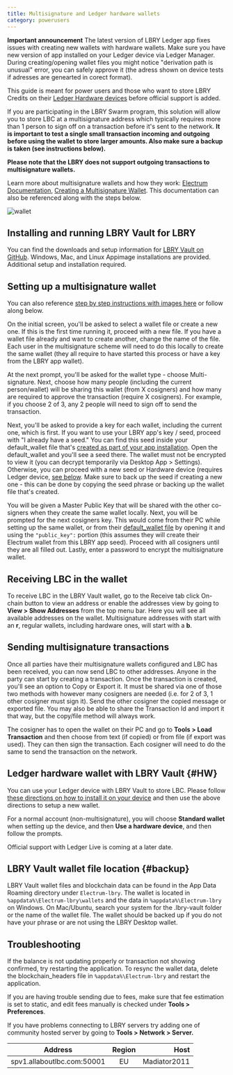 ```yaml
---
title: Multisignature and Ledger hardware wallets
category: powerusers
---
```


**Important announcement**
The latest version of LBRY Ledger app fixes issues with creating new wallets with hardware wallets. Make sure you have new version of app installed on your Ledger device via Ledger Manager. During creating/opening wallet files you might notice "derivation path is unusual" error, you can safely approve it (the adress shown on device tests if adresses are genearted in corect format).

This guide is meant for power users and those who want to store LBRY Credits on their [Ledger Hardware devices](#HW) before official support is added.

If you are participating in the LBRY Swarm program, this solution will allow you to store LBC at a multisignature address which typically requires more than 1 person to sign off on a transaction before it's sent to the network. **It is important to test a single small transaction incoming and outgoing before using the wallet to store larger amounts. Also make sure a backup is taken (see instructions below).**

**Please note that the LBRY does not support outgoing transactions to multisignature wallets.**

Learn more about multisignature wallets and how they work: [Electrum Documentation](http://docs.electrum.org/en/latest/multisig.html), [Creating a Multisignature Wallet](https://bitcoinelectrum.com/creating-a-multisig-wallet/). This documentation can also be referenced along with the steps below.

![wallet](https://spee.ch/2/multisig.jpg)

## Installing and running LBRY Vault for LBRY

You can find the downloads and setup information for [LBRY Vault on GitHub](https://github.com/kodxana/LBRY-Vault/releases). Windows, Mac, and Linux Appimage installations are provided. Additional setup and installation required.

## Setting up a multisignature wallet

You can also reference [step by step instructions with images here](https://drive.google.com/file/d/1zS9gXyfsz8e5gQGj8GrtlzCuhIWibQv4/view) or follow along below.

On the initial screen, you'll be asked to select a wallet file or create a new one. If this is the first time running it, proceed with a new file. If you have a wallet file already and want to create another, change the name of the file. Each user in the multisignature scheme will need to do this locally to create the same wallet (they all require to have started this process or have a key from the LBRY app wallet).

At the next prompt, you'll be asked for the wallet type - choose Multi-signature. Next, choose how many people (including the current person/wallet) will be sharing this wallet (from X cosigners) and how many are required to approve the transaction (require X cosigners). For example, if you choose 2 of 3, any 2 people will need to sign off to send the transaction.

Next, you'll be asked to provide a key for each wallet, including the current one, which is first. If you want to use your LBRY app's key / seed, proceed with  "I already have a seed." You can find this seed inside your default_wallet file that's [created as part of your app installation](https://lbry.com/faq/how-to-backup-wallet). Open the default_wallet and you'll see a seed there. The wallet must not be encrypted to view it (you can decrypt temporarily via Desktop App > Settings). Otherwise, you can proceed with a new seed or Hardware device (requires Ledger device, [see below](#HW). Make sure to back up the seed if creating a new one - this can be done by copying the seed phrase or backing up the wallet file that's created.

You will be given a Master Public Key that will be shared with the other co-signers when they create the same wallet locally. Next, you will be prompted for the next cosigners key. This would come from their PC while setting up the same wallet, or from their [default_wallet file](https://lbry.com/faq/how-to-backup-wallet) by opening it and using the ```"public_key":``` portion (this assumes they will create their Electrum wallet from this LBRY app seed). Proceed with all cosigners until they are all filled out. Lastly, enter a password to encrypt the multisignature wallet.

## Receiving LBC in the wallet

To receive LBC in the LBRY Vault wallet, go to the Receive tab click On-chain button to view an address or enable the addresses view by going to **View > Show Addresses** from the top menu bar. Here you will see all available addresses on the wallet. Multisignature addresses with start with an **r**, regular wallets, including hardware ones, will start with a **b**.

## Sending multisignature transactions

Once all parties have their multisignature wallets configured and LBC has been received, you can now send LBC to other addresses. Anyone in the party can start by creating a transaction. Once the transaction is created, you'll see an option to Copy or Export it. It must be shared via one of those two methods with however many cosigners are needed (i.e. for 2 of 3, 1 other cosigner must sign it). Send the other cosigner the copied message or exported file. You may also be able to share the Transaction Id and import it that way, but the copy/file method will always work.

The cosigner has to open the wallet on their PC and go to **Tools > Load Transaction** and then choose from text (if copied) or from file (if export was used). They can then sign the transaction. Each cosigner will need to do the same to send the transaction on the network.

## Ledger hardware wallet with LBRY Vault {#HW}

You can use your Ledger device with LBRY Vault to store LBC. Please follow [these directions on how to install it on your device](https://support.ledger.com/hc/en-us/articles/360012122999-LBRY-LBRY-) and then use the above directions to setup a new wallet. 

For a normal account (non-multisignature), you will choose **Standard wallet** when setting up the device, and then **Use a hardware device**, and then follow the prompts.

Official support with Ledger Live is coming at a later date. 

## LBRY Vault wallet file location {#backup}

LBRY Vault wallet files and blockchain data can be found in the App Data Roaming directory under `Electrum-lbry`. The wallet is located in `%appdata%\Electrum-lbry\wallets` and the data in `%appdata%\Electrum-lbry` on Windows. On Mac/Ubuntu, search your system for the .lbry-vault folder or the name of the wallet file. The wallet should be backed up if you do not have your phrase or are not using the LBRY Desktop wallet.

## Troubleshooting

If the balance is not updating properly or transaction not showing confirmed, try restarting the application. To resync the wallet data, delete the blockchain_headers file in `%appdata%\Electrum-lbry` and restart the application.

If you are having trouble sending due to fees, make sure that fee estimation is set to static, and edit fees manually is checked under **Tools > Preferences**.

If you have problems connecting to LBRY servers try adding one of community hosted server by going to **Tools > Network > Server.**

| Address   |      Region      |  Host |
|----------|:-------------:|------:|
| spv1.allaboutlbc.com:50001 |  EU | Madiator2011 |
